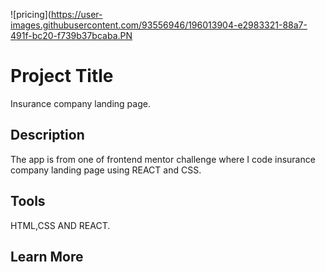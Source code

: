 ![pricing](https://user-images.githubusercontent.com/93556946/196013904-e2983321-88a7-491f-bc20-f739b37bcaba.PN

# Project Title

Insurance company landing page.

## Description
The app is from one of frontend mentor challenge where I code insurance company landing page using REACT and CSS.

## Tools
HTML,CSS AND REACT.

## Learn More

